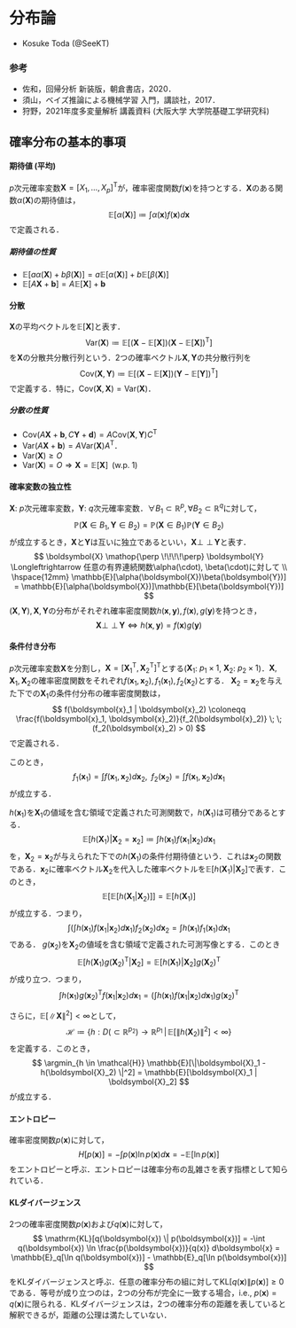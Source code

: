# 分布論
- Kosuke Toda (@SeeKT)
### 参考
- 佐和，回帰分析 新装版，朝倉書店，2020．
- 須山，ベイズ推論による機械学習 入門，講談社，2017．
- 狩野，2021年度多変量解析 講義資料 (大阪大学 大学院基礎工学研究科)

## 確率分布の基本的事項
#### 期待値 (平均)
$p$次元確率変数$\boldsymbol{X} = [X_1, \ldots, X_p]^{\mathrm{T}}$が，確率密度関数$f(\boldsymbol{x})$を持つとする．$\boldsymbol{X}$のある関数$\alpha(\boldsymbol{X})$の期待値は，
$$
\mathbb{E}[\alpha(\boldsymbol{X})] \coloneqq \int \alpha(\boldsymbol{x}) f(\boldsymbol{x}) d \boldsymbol{x}
$$
で定義される．
##### 期待値の性質
- $\mathbb{E}[a \alpha(\boldsymbol{X}) + b \beta(\boldsymbol{X})] = a \mathbb{E}[\alpha(\boldsymbol{X})] + b\mathbb{E}[\beta(\boldsymbol{X})]$
- $\mathbb{E}[A \boldsymbol{X} + \boldsymbol{b}] = A \mathbb{E}[\boldsymbol{X}] + \boldsymbol{b}$
#### 分散
$\boldsymbol{X}$の平均ベクトルを$\mathbb{E}[\boldsymbol{X}]$と表す．
$$
\mathrm{Var}(\boldsymbol{X}) \coloneqq \mathbb{E}\left[(\boldsymbol{X} - \mathbb{E}[\boldsymbol{X}])(\boldsymbol{X} - \mathbb{E}[\boldsymbol{X}])^{\mathrm{T}} \right]
$$
を$\boldsymbol{X}$の分散共分散行列という．2つの確率ベクトル$\boldsymbol{X}, \boldsymbol{Y}$の共分散行列を
$$
\mathrm{Cov}(\boldsymbol{X}, \boldsymbol{Y}) \coloneqq \mathbb{E}\left[(\boldsymbol{X} - \mathbb{E}[\boldsymbol{X}])(\boldsymbol{Y} - \mathbb{E}[\boldsymbol{Y}])^{\mathrm{T}} \right]
$$
で定義する．特に，$\mathrm{Cov}(\boldsymbol{X}, \boldsymbol{X}) = \mathrm{Var}(\boldsymbol{X})$．
##### 分散の性質
- $\mathrm{Cov}(A\boldsymbol{X} + \boldsymbol{b}, C\boldsymbol{Y} + \boldsymbol{d}) = A \mathrm{Cov}(\boldsymbol{X}, \boldsymbol{Y}) C^{\mathrm{T}}$
- $\mathrm{Var}(A\boldsymbol{X} + \boldsymbol{b}) = A \mathrm{Var}(\boldsymbol{X})A^{\mathrm{T}}$．
- $\mathrm{Var}(\boldsymbol{X}) \geq O$
- $\mathrm{Var}(\boldsymbol{X}) = O \Rightarrow \boldsymbol{X} = \mathbb{E}[\boldsymbol{X}] \; \; (\mathrm{w.p. \;}1)$

#### 確率変数の独立性
$\boldsymbol{X}$: $p$次元確率変数，$\boldsymbol{Y}$: $q$次元確率変数．$\forall B_1 \subset \mathbb{R}^p, \forall B_2 \subset \mathbb{R}^q$に対して，
$$
\mathbb{P}(\boldsymbol{X} \in B_1, \boldsymbol{Y} \in B_2) = \mathbb{P}(\boldsymbol{X} \in B_1) \mathbb{P}(\boldsymbol{Y} \in B_2)
$$
が成立するとき，$\boldsymbol{X}$と$\boldsymbol{Y}$は互いに独立であるといい，$\boldsymbol{X} \mathop{\perp \!\!\!\!\perp} \boldsymbol{Y}$と表す．
$$
\boldsymbol{X} \mathop{\perp \!\!\!\!\perp} \boldsymbol{Y} \Longleftrightarrow 任意の有界連続関数\alpha(\cdot), \beta(\cdot)に対して \\
\hspace{12mm} \mathbb{E}[\alpha(\boldsymbol{X})\beta(\boldsymbol{Y})] = \mathbb{E}[\alpha(\boldsymbol{X})]\mathbb{E}[\beta(\boldsymbol{Y})]
$$
$(\boldsymbol{X}, \boldsymbol{Y}), \boldsymbol{X}, \boldsymbol{Y}$の分布がそれぞれ確率密度関数$h(\boldsymbol{x}, \boldsymbol{y}), f(\boldsymbol{x}), g(\boldsymbol{y})$を持つとき，
$$
\boldsymbol{X} \mathop{\perp \!\!\!\!\perp} \boldsymbol{Y} \Longleftrightarrow h(\boldsymbol{x}, \boldsymbol{y}) = f(\boldsymbol{x})g(\boldsymbol{y})
$$

#### 条件付き分布
$p$次元確率変数$\boldsymbol{X}$を分割し，$\boldsymbol{X} = [\boldsymbol{X}_1^{\mathrm{T}}, \boldsymbol{X}_2^{\mathrm{T}}]^{\mathrm{T}}$とする($\boldsymbol{X}_1$: $p_1 \times 1$, $\boldsymbol{X}_2$: $p_2 \times 1$)．$\boldsymbol{X}, \boldsymbol{X}_1, \boldsymbol{X}_2$の確率密度関数をそれぞれ$f(\boldsymbol{x}_1, \boldsymbol{x}_2), f_1(\boldsymbol{x}_1), f_2(\boldsymbol{x}_2)$とする．
$\boldsymbol{X}_2 = \boldsymbol{x}_2$を与えた下での$\boldsymbol{X}_1$の条件付分布の確率密度関数は，
$$
f(\boldsymbol{x}_1 | \boldsymbol{x}_2) \coloneqq \frac{f(\boldsymbol{x}_1, \boldsymbol{x}_2)}{f_2(\boldsymbol{x}_2)} \; \; (f_2(\boldsymbol{x}_2) > 0)
$$
で定義される．

このとき，
$$
f_1(\boldsymbol{x}_1) = \int f(\boldsymbol{x}_1, \boldsymbol{x}_2) d\boldsymbol{x}_2, \; \; f_2(\boldsymbol{x}_2) = \int f(\boldsymbol{x}_1, \boldsymbol{x}_2) d\boldsymbol{x}_1
$$
が成立する．

$h(\boldsymbol{x}_1)$を$\boldsymbol{X}_1$の値域を含む領域で定義された可測関数で，$h(\boldsymbol{X}_1)$は可積分であるとする．
$$
\mathbb{E}[h(\boldsymbol{X}_1) | \boldsymbol{X}_2 = \boldsymbol{x}_2] \coloneqq \int h(\boldsymbol{x}_1) f(\boldsymbol{x}_1 | \boldsymbol{x}_2) d\boldsymbol{x}_1
$$
を，$\boldsymbol{X}_2 = \boldsymbol{x}_2$が与えられた下での$h(\boldsymbol{X}_1)$の条件付期待値という．これは$\boldsymbol{x}_2$の関数である．$\boldsymbol{x}_2$に確率ベクトル$\boldsymbol{X}_2$を代入した確率ベクトルを$\mathbb{E}[h(\boldsymbol{X}_1)|\boldsymbol{X}_2]$で表す．このとき，
$$
\mathbb{E}\left[\mathbb{E}[h(\boldsymbol{X}_1 | \boldsymbol{X}_2)]\right] = \mathbb{E}[h(\boldsymbol{X}_1)]
$$
が成立する．つまり，
$$
\int \left(\int h(\boldsymbol{x}_1) f(\boldsymbol{x}_1 | \boldsymbol{x}_2) d\boldsymbol{x}_1 \right) f_2(\boldsymbol{x}_2) d\boldsymbol{x}_2 = \int h(\boldsymbol{x}_1) f_1(\boldsymbol{x}_1) d\boldsymbol{x}_1
$$
である．
$g(\boldsymbol{x}_2)$を$\boldsymbol{X}_2$の値域を含む領域で定義された可測写像とする．このとき
$$
\mathbb{E}[h(\boldsymbol{X}_1)g(\boldsymbol{X}_2)^{\mathrm{T}} | \boldsymbol{X}_2] = \mathbb{E}[h(\boldsymbol{X}_1) | \boldsymbol{X}_2] g(\boldsymbol{X}_2)^{\mathrm{T}}
$$
が成り立つ．つまり，
$$
\int h(\boldsymbol{x}_1) g(\boldsymbol{x}_2)^{\mathrm{T}} f(\boldsymbol{x}_1 | \boldsymbol{x}_2) d\boldsymbol{x}_1 = \left(\int h(\boldsymbol{x}_1) f(\boldsymbol{x}_1 | \boldsymbol{x}_2) d\boldsymbol{x}_1 \right) g(\boldsymbol{x}_2)^{\mathrm{T}}
$$

さらに，$\mathbb{E}[\|\boldsymbol{X}\|^2] < \infty$として，
$$
\mathcal{H} \coloneqq \{h : D (\subset \mathbb{R}^{p_2}) \to \mathbb{R}^{p_1} \, | \, \mathbb{E}[\|h(\boldsymbol{X}_2) \|^2] < \infty \}
$$
を定義する．このとき，
$$
\argmin_{h \in \mathcal{H}} \mathbb{E}[\|\boldsymbol{X}_1 - h(\boldsymbol{X}_2) \|^2] = \mathbb{E}[\boldsymbol{X}_1 | \boldsymbol{X}_2]
$$
が成立する．

#### エントロピー
確率密度関数$p(\boldsymbol{x})$に対して，
$$
H[p(\boldsymbol{x})] = - \int p(\boldsymbol{x}) \ln p(\boldsymbol{x}) d\boldsymbol{x} = -\mathbb{E}[\ln p(\boldsymbol{x})]
$$
をエントロピーと呼ぶ．エントロピーは確率分布の乱雑さを表す指標として知られている．

#### KLダイバージェンス
2つの確率密度関数$p(\boldsymbol{x})$および$q(\boldsymbol{x})$に対して，
$$
\mathrm{KL}[q(\boldsymbol{x}) \| p(\boldsymbol{x})] = -\int q(\boldsymbol{x}) \ln \frac{p(\boldsymbol{x})}{q(x)} d\boldsymbol{x} = \mathbb{E}_q[\ln q(\boldsymbol{x})] - \mathbb{E}_q[\ln p(\boldsymbol{x})]
$$
をKLダイバージェンスと呼ぶ．任意の確率分布の組に対して$\mathrm{KL}[q(\boldsymbol{x}) \| p(\boldsymbol{x})] \geq 0$である．等号が成り立つのは，2つの分布が完全に一致する場合，i.e., $p(\boldsymbol{x}) = q(\boldsymbol{x})$に限られる．KLダイバージェンスは，2つの確率分布の距離を表していると解釈できるが，距離の公理は満たしていない．